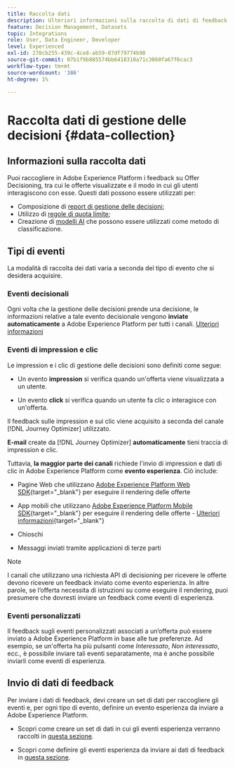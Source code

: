```yaml
---
title: Raccolta dati
description: Ulteriori informazioni sulla raccolta di dati di feedback di Gestione delle decisioni
feature: Decision Management, Datasets
topic: Integrations
role: User, Data Engineer, Developer
level: Experienced
exl-id: 278cb255-439c-4ce8-ab59-07df79774b98
source-git-commit: 07b1f9b885574bb6418310a71c3060fa67f6cac3
workflow-type: tm+mt
source-wordcount: '386'
ht-degree: 1%

---
```


# Raccolta dati di gestione delle decisioni {#data-collection}

## Informazioni sulla raccolta dati

Puoi raccogliere in Adobe Experience Platform i feedback su Offer Decisioning, tra cui le offerte visualizzate e il modo in cui gli utenti interagiscono con esse. Questi dati possono essere utilizzati per:
* Composizione di [report di gestione delle decisioni](../reports/get-started-events.md);
* Utilizzo di [regole di quota limite](../offer-library/add-constraints.md#capping);
* Creazione di [modelli AI](../ranking/create-ranking-strategies.md) che possono essere utilizzati come metodo di classificazione.

## Tipi di eventi

La modalità di raccolta dei dati varia a seconda del tipo di evento che si desidera acquisire.

### Eventi decisionali

Ogni volta che la gestione delle decisioni prende una decisione, le informazioni relative a tale evento decisionale vengono **inviate automaticamente** a Adobe Experience Platform per tutti i canali. [Ulteriori informazioni](../reports/get-started-events.md)

### Eventi di impression e clic

Le impression e i clic di gestione delle decisioni sono definiti come segue:

* Un evento **impression** si verifica quando un&#39;offerta viene visualizzata a un utente.

* Un evento **click** si verifica quando un utente fa clic o interagisce con un&#39;offerta.

Il feedback sulle impression e sui clic viene acquisito a seconda del canale [!DNL Journey Optimizer] utilizzato.

**E-mail** create da [!DNL Journey Optimizer] **automaticamente** tieni traccia di impression e clic.

Tuttavia, **la maggior parte dei canali** richiede l&#39;invio di impression e dati di clic in Adobe Experience Platform come **evento esperienza**. Ciò include:

* Pagine Web che utilizzano [Adobe Experience Platform Web SDK](https://experienceleague.adobe.com/docs/experience-platform/edge/home.html?lang=it){target="_blank"} per eseguire il rendering delle offerte

* App mobili che utilizzano [Adobe Experience Platform Mobile SDK](https://experienceleague.adobe.com/docs/platform-learn/data-collection/mobile-sdk/overview.html?lang=it){target="_blank"} per eseguire il rendering delle offerte - [Ulteriori informazioni](https://developer.adobe.com/client-sdks/documentation/adobe-journey-optimizer-decisioning/#ab-sj-tracking-servers){target="_blank"}
* Chioschi
* Messaggi inviati tramite applicazioni di terze parti
  <!--Mobile push notifications authored by [!DNL Journey Optimizer] - [Learn more](https://developer.adobe.com/client-sdks/documentation/adobe-journey-optimizer/api-reference/#handlenotificationresponse){target="_blank"}-->

>[!NOTE]
>
>I canali che utilizzano una richiesta API di decisioning per ricevere le offerte devono ricevere un feedback inviato come evento esperienza. In altre parole, se l’offerta necessita di istruzioni su come eseguire il rendering, puoi presumere che dovresti inviare un feedback come eventi di esperienza.

### Eventi personalizzati

Il feedback sugli eventi personalizzati associati a un’offerta può essere inviato a Adobe Experience Platform in base alle tue preferenze. Ad esempio, se un&#39;offerta ha più pulsanti come *Interessato*, *Non interessato*, ecc., è possibile inviare tali eventi separatamente, ma è anche possibile inviarli come eventi di esperienza.

## Invio di dati di feedback

Per inviare i dati di feedback, devi creare un set di dati per raccogliere gli eventi e, per ogni tipo di evento, definire un evento esperienza da inviare a Adobe Experience Platform.

* Scopri come creare un set di dati in cui gli eventi esperienza verranno raccolti in [questa sezione](create-dataset.md).

* Scopri come definire gli eventi esperienza da inviare ai dati di feedback in [questa sezione](schema-requirement.md).
